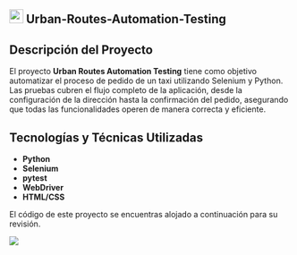 
## <img src="https://media2.giphy.com/media/QssGEmpkyEOhBCb7e1/giphy.gif?cid=ecf05e47a0n3gi1bfqntqmob8g9aid1oyj2wr3ds3mg700bl&rid=giphy.gif" width ="25"><b> Urban-Routes-Automation-Testing </b> 

## Descripción del Proyecto
El proyecto **Urban Routes Automation Testing** tiene como objetivo automatizar el proceso de pedido de un taxi utilizando Selenium y Python. Las pruebas cubren el flujo completo de la aplicación, desde la configuración de la dirección hasta la confirmación del pedido, asegurando que todas las funcionalidades operen de manera correcta y eficiente. 

## Tecnologías y Técnicas Utilizadas
- **Python**
- **Selenium**
- **pytest**
- **WebDriver**
- **HTML/CSS**
   
El código de este proyecto se encuentras alojado a continuación para su revisión.

<img src="https://user-images.githubusercontent.com/73097560/115834477-dbab4500-a447-11eb-908a-139a6edaec5c.gif"><br><br>






  

